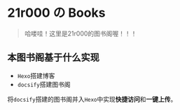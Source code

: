 # 21r000 の Books

> 哈喽哇！这里是21r000的图书阁喔！！！



## 本图书阁基于什么实现

- `Hexo`搭建博客
- `docsify`搭建图书阁

将`docsify`搭建的图书阁并入`Hexo`中实现**快捷访问**和**一键上传**。

